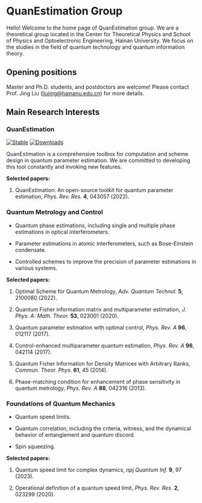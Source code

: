 <script async src="https://badge.dimensions.ai/badge.js" charset="utf-8"></script>

# **QuanEstimation Group**

Hello! Welcome to the home page of QuanEstimation group. We are a theoretical group located in the Center for Theoretical Physics and School of Physics and Optoelectronic Engineering, Hainan University. We focus on the studies in the field of quantum technology and quantum information theory. 

## **Opening positions**

Master and Ph.D. students, and postdoctors are welcome! Please contact Prof. Jing Liu (liujing@hainanu.edu.cn) for more details. 

## **Main Research Interests**

### **QuanEstimation** 

[![Stable](https://img.shields.io/badge/docs-stable-blue.svg)](https://quanestimation.github.io/QuanEstimation/) 
[![Downloads](https://static.pepy.tech/badge/quanestimation)](https://pepy.tech/project/quanestimation)

QuanEstimation is a comprehensive toolbox for computation and scheme design in quantum parameter estimation. We are committed to developing this tool constantly 
and invoking new features. 

**Selected papers:**

1. QuanEstimation: An open-source toolkit for quantum parameter estimation, *Phys. Rev. Res.* **4**, 043057 (2022). <br>
<span class="__dimensions_badge_embed__" data-doi="10.1103/PhysRevResearch.4.043057" data-style="large_rectangle" style="display:inline;"></span>

### **Quantum Metrology and Control**

- Quantum phase estimations, including single and multiple phase estimations in optical interferometers.

- Parameter estimations in atomic interferometers, such as Bose-Einstein condensate.

- Controlled schemes to improve the precision of parameter estimations in various systems.

**Selected papers:**

1. Optimal Scheme for Quantum Metrology, *Adv. Quantum Technol.* **5**, 2100080 (2022). <br>
<span class="__dimensions_badge_embed__" data-doi="10.1002/qute.202100080" data-style="large_rectangle" style="display:inline;"></span>

2. Quantum Fisher information matrix and multiparameter estimation, *J. Phys. A: Math. Theor.* **53**, 023001 (2020). <br>
<span class="__dimensions_badge_embed__" data-doi="10.1088/1751-8121/ab5d4d" data-style="large_rectangle" style="display:inline;"></span>

4. Quantum parameter estimation with optimal control, *Phys. Rev. A* **96**, 012117 (2017). <br>
<span class="__dimensions_badge_embed__" data-doi="10.1103/PhysRevA.96.012117" data-style="large_rectangle" style="display:inline;"></span>

5. Control-enhanced multiparameter quantum estimation, *Phys. Rev. A* **96**, 042114 (2017). <br>
<span class="__dimensions_badge_embed__" data-doi="10.1103/PhysRevA.96.042114" data-style="large_rectangle" style="display:inline;"></span>

6. Quantum Fisher Information for Density Matrices with Arbitrary Ranks, *Commun. Theor. Phys.* **61**, 45 (2014). <br>
<span class="__dimensions_badge_embed__" data-doi="10.1088/0253-6102/61/1/08" data-style="large_rectangle" style="display:inline;"></span>

7. Phase-matching condition for enhancement of phase sensitivity in quantum metrology, *Phys. Rev. A* **88**, 042316 (2013). <br>
<span class="__dimensions_badge_embed__" data-doi="10.1103/PhysRevA.88.042316" data-style="large_rectangle" style="display:inline;"></span>


### **Foundations of Quantum Mechanics**

- Quantum speed limits. ​​ 

- Quantum correlation, including the criteria, witness, and the dynamical behavior of entanglement and quantum discord.

- Spin squeezing.

**Selected papers:**

1. Quantum speed limit for complex dynamics, *npj Quantum Inf.* **9**, 97 (2023). <br>
<span class="__dimensions_badge_embed__" data-doi="10.1038/s41534-023-00768-8" data-style="large_rectangle" style="display:inline;"></span>

2. Operational definition of a quantum speed limit, *Phys. Rev. Res.* **2**, 023299 (2020). 
<span class="__dimensions_badge_embed__" data-doi="10.1103/PhysRevResearch.2.023299" data-style="large_rectangle" style="display:inline;"></span>


